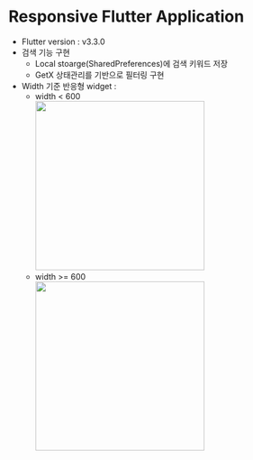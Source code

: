 # Responsive Flutter Application
- Flutter version : v3.3.0  
- 검색 기능 구현  
  - Local stoarge(SharedPreferences)에 검색 키워드 저장
  - GetX 상태관리를 기반으로 필터링 구현 
- Width 기준 반응형 widget :
  * width < 600  
    <img src="https://user-images.githubusercontent.com/20007119/190903627-668224ee-4422-4e72-850d-8faa9fd84163.png" height="300">  
  * width >= 600  
    <img src="https://user-images.githubusercontent.com/20007119/190903809-f4ed290d-f031-4061-a67c-60a2041ec937.png" height="300">  

